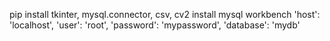 pip install tkinter, mysql.connector, csv, cv2
install mysql workbench
  'host': 'localhost',
  'user': 'root',
  'password': 'mypassword',
  'database': 'mydb'
